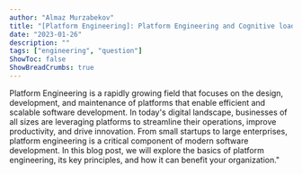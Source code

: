 ```yaml
---
author: "Almaz Murzabekov"
title: "[Platform Engineering]: Platform Engineering and Cognitive load for the modern developers"
date: "2023-01-26"
description: ""
tags: ["engineering", "question"]
ShowToc: false
ShowBreadCrumbs: true
---
```


Platform Engineering is a rapidly growing field that focuses on the design, development, and maintenance of platforms that enable efficient and scalable software development. In today's digital landscape, businesses of all sizes are leveraging platforms to streamline their operations, improve productivity, and drive innovation. From small startups to large enterprises, platform engineering is a critical component of modern software development. In this blog post, we will explore the basics of platform engineering, its key principles, and how it can benefit your organization."
